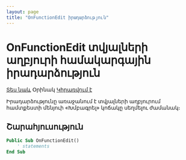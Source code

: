 ```yaml
---
layout: page
title: "OnFunctionEdit իրադարձություն"
---
```


# OnFunctionEdit տվյալների աղբյուրի համակարգային իրադարձություն

[Տես նաև](OnFunctionView.md) Օրինակ [Կիրառվում է](../Defs/Data.md)

Իրադարձությունը առաջանում է տվյալների աղբյուրում համտքեստի մենյուի «Խմբագրել» կոճակը սեղմելու ժամանակ։ 

## Շարահյուսություն

``` vb
Public Sub OnFunctionEdit()
    ' statements
End Sub
```
